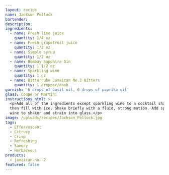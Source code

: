 ```yaml
---
layout: recipe
name: Jackson Pollock
bartender:
description:
ingredients:
  - name: Fresh lime juice
    quantity: 1/4 oz
  - name: Fresh grapefruit juice
    quantity: 1/2 oz
  - name: Simple syrup
    quantity: 1/2 oz
  - name: Bombay Sapphire Gin
    quantity: 1 1/2 oz
  - name: Sparkling wine
    quantity: 1 oz
  - name: Bittercube Jamaican No.2 Bitters
    quantity: 1 dropper/dash
garnish: '6 drops of basil oil, 6 drops of paprika oil'
glass: Coupe or Martini
instructions_html: >-
  <p>Add all of the ingredients except sparkling wine to a cocktail shaker and
  then fill with ice. Shake briefly with a fluid, strong motion. Add sparkling
  wine to shaker and strain into glass.</p>
image: /uploads/recipes/Jackson_Pollock.jpg
tags:
  - Effervescent
  - Citrusy
  - Crisp
  - Refreshing
  - Savory
  - Herbaceous
products:
  - jamaican-no--2
featured: false
---
```



